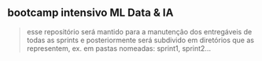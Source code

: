 ## bootcamp intensivo ML Data & IA

   > esse repositório será mantido para a manutenção dos entregáveis de todas as sprints 
   > e posteriormente será subdivido em diretórios que as representem, ex. em pastas nomeadas: sprint1, sprint2...